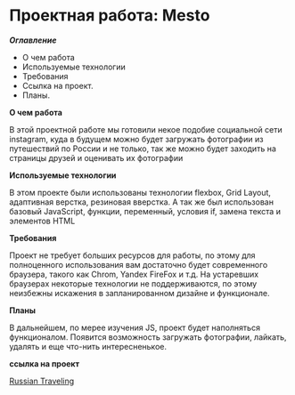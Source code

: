 # Проектная работа: Mesto

***Оглавление***
* О чем работа
* Используемые технологии
* Требования
* Ссылка на проект.
* Планы.

**О чем работа**

В этой проектной работе мы готовили некое подобие социальной сети instagram, куда в будущем можно будет загружать фотографии из путешествий по России и не только, так же можно будет заходить на страницы друзей и оценивать их фотографии  



**Используемые технологии**

В этом проекте были использованы технологии flexbox, Grid Layout, адаптивная верстка, резиновая вверстка. А так же был использован базовый JavaScript, функции, переменный, условия if, замена текста и элементов HTML


**Требования**

Проект не требует больших ресурсов для работы, по этому для полноценного использования вам достаточно будет современного браузера, такого как Chrom, Yandex FireFox и т.д. На устаревших браузерах некоторые технологии не поддерживаются, по этому неизбежны искажения в запланированном дизайне и функционале.  


**Планы**

В дальнейшем, по мерее изучения JS, проект будет наполняться функционалом. Появится возможность загружать фотографии, лайкать, удалять и еще что-нить интересненькое.

**ссылка на проект**

[Russian Traveling](https://dinosaurcreative.github.io/mesto/)


